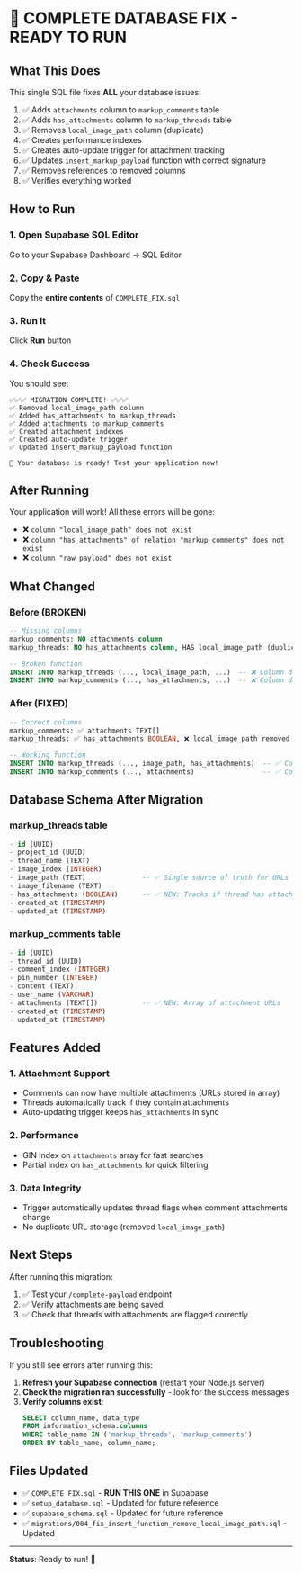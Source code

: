 # 🚀 COMPLETE DATABASE FIX - READY TO RUN

## What This Does

This single SQL file fixes **ALL** your database issues:

1. ✅ Adds `attachments` column to `markup_comments` table
2. ✅ Adds `has_attachments` column to `markup_threads` table  
3. ✅ Removes `local_image_path` column (duplicate)
4. ✅ Creates performance indexes
5. ✅ Creates auto-update trigger for attachment tracking
6. ✅ Updates `insert_markup_payload` function with correct signature
7. ✅ Removes references to removed columns
8. ✅ Verifies everything worked

## How to Run

### 1. Open Supabase SQL Editor
Go to your Supabase Dashboard → SQL Editor

### 2. Copy & Paste
Copy the **entire contents** of `COMPLETE_FIX.sql`

### 3. Run It
Click **Run** button

### 4. Check Success
You should see:
```
✅✅✅ MIGRATION COMPLETE! ✅✅✅
✅ Removed local_image_path column
✅ Added has_attachments to markup_threads
✅ Added attachments to markup_comments
✅ Created attachment indexes
✅ Created auto-update trigger
✅ Updated insert_markup_payload function

🎉 Your database is ready! Test your application now!
```

## After Running

Your application will work! All these errors will be gone:
- ❌ `column "local_image_path" does not exist`
- ❌ `column "has_attachments" of relation "markup_comments" does not exist`
- ❌ `column "raw_payload" does not exist`

## What Changed

### Before (BROKEN)
```sql
-- Missing columns
markup_comments: NO attachments column
markup_threads: NO has_attachments column, HAS local_image_path (duplicate)

-- Broken function
INSERT INTO markup_threads (..., local_image_path, ...)  -- ❌ Column doesn't exist
INSERT INTO markup_comments (..., has_attachments, ...)  -- ❌ Column doesn't exist
```

### After (FIXED)
```sql
-- Correct columns
markup_comments: ✅ attachments TEXT[]
markup_threads: ✅ has_attachments BOOLEAN, ❌ local_image_path removed

-- Working function
INSERT INTO markup_threads (..., image_path, has_attachments)  -- ✅ Correct
INSERT INTO markup_comments (..., attachments)                 -- ✅ Correct
```

## Database Schema After Migration

### markup_threads table
```sql
- id (UUID)
- project_id (UUID)
- thread_name (TEXT)
- image_index (INTEGER)
- image_path (TEXT)              -- ✅ Single source of truth for URLs
- image_filename (TEXT)
- has_attachments (BOOLEAN)      -- ✅ NEW: Tracks if thread has attachments
- created_at (TIMESTAMP)
- updated_at (TIMESTAMP)
```

### markup_comments table
```sql
- id (UUID)
- thread_id (UUID)
- comment_index (INTEGER)
- pin_number (INTEGER)
- content (TEXT)
- user_name (VARCHAR)
- attachments (TEXT[])           -- ✅ NEW: Array of attachment URLs
- created_at (TIMESTAMP)
- updated_at (TIMESTAMP)
```

## Features Added

### 1. Attachment Support
- Comments can now have multiple attachments (URLs stored in array)
- Threads automatically track if they contain attachments
- Auto-updating trigger keeps `has_attachments` in sync

### 2. Performance
- GIN index on `attachments` array for fast searches
- Partial index on `has_attachments` for quick filtering

### 3. Data Integrity
- Trigger automatically updates thread flags when comment attachments change
- No duplicate URL storage (removed `local_image_path`)

## Next Steps

After running this migration:

1. ✅ Test your `/complete-payload` endpoint
2. ✅ Verify attachments are being saved
3. ✅ Check that threads with attachments are flagged correctly

## Troubleshooting

If you still see errors after running this:

1. **Refresh your Supabase connection** (restart your Node.js server)
2. **Check the migration ran successfully** - look for the success messages
3. **Verify columns exist**:
   ```sql
   SELECT column_name, data_type 
   FROM information_schema.columns 
   WHERE table_name IN ('markup_threads', 'markup_comments')
   ORDER BY table_name, column_name;
   ```

## Files Updated

- ✅ `COMPLETE_FIX.sql` - **RUN THIS ONE** in Supabase
- ✅ `setup_database.sql` - Updated for future reference
- ✅ `supabase_schema.sql` - Updated for future reference
- ✅ `migrations/004_fix_insert_function_remove_local_image_path.sql` - Updated

---

**Status**: Ready to run! 🚀
